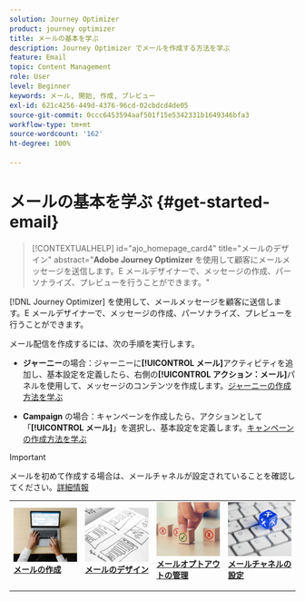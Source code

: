 ```yaml
---
solution: Journey Optimizer
product: journey optimizer
title: メールの基本を学ぶ
description: Journey Optimizer でメールを作成する方法を学ぶ
feature: Email
topic: Content Management
role: User
level: Beginner
keywords: メール, 開始, 作成, プレビュー
exl-id: 621c4256-449d-4376-96cd-02cbdcd4de05
source-git-commit: 0ccc6453594aaf501f15e5342331b1649346bfa3
workflow-type: tm+mt
source-wordcount: '162'
ht-degree: 100%

---
```


# メールの基本を学ぶ {#get-started-email}

>[!CONTEXTUALHELP]
>id="ajo_homepage_card4"
>title="メールのデザイン"
>abstract="**Adobe Journey Optimizer** を使用して顧客にメールメッセージを送信します。E メールデザイナーで、メッセージの作成、パーソナライズ、プレビューを行うことができます。"

[!DNL Journey Optimizer] を使用して、メールメッセージを顧客に送信します。E メールデザイナーで、メッセージの作成、パーソナライズ、プレビューを行うことができます。

メール配信を作成するには、次の手順を実行します。

* **ジャーニー**&#x200B;の場合：ジャーニーに&#x200B;**[!UICONTROL メール]**&#x200B;アクティビティを追加し、基本設定を定義したら、右側の&#x200B;**[!UICONTROL アクション：メール]**&#x200B;パネルを使用して、メッセージのコンテンツを作成します。[ジャーニーの作成方法を学ぶ](../building-journeys/journey-gs.md)

* **Campaign** の場合：キャンペーンを作成したら、アクションとして「**[!UICONTROL メール]**」を選択し、基本設定を定義します。[キャンペーンの作成方法を学ぶ](../campaigns/create-campaign.md#configure)


>[!IMPORTANT]
>
>メールを初めて作成する場合は、メールチャネルが設定されていることを確認してください。[詳細情報](email-settings.md)

<table style="table-layout:fixed"><tr style="border: 0;">
<td>
<a href="create-email.md">
<img alt=" の作成" src="../assets/do-not-localize/email-create.jpeg">
</a>
<div><a href="create-email.md"><strong>メールの作成</strong>
</div>
<p>
</td>
<td>
<a href="get-started-email-design.md">
<img alt="デザイン" src="../assets/do-not-localize/email-design.jpg">
</a>
<div>
<a href="get-started-email-design.md"><strong>メールのデザイン</strong></a>
</div>
<p></td>
<td>
<a href="email-opt-out.md">
<img alt="オプトアウト" src="../assets/do-not-localize/email-opt-out.jpg">
</a>
<div>
<a href="email-opt-out.md"><strong>メールオプトアウトの管理</strong></a>
</div>
<p>
</td>
<td>
<a href="email-settings.md">
<img alt="設定" src="../assets/do-not-localize/email-config.jpg">
</a>
<div>
<a href="email-settings.md"><strong>メールチャネルの設定</strong></a>
</div>
<p>
</td>
</tr></table>

